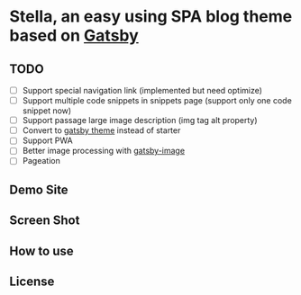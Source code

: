 # Stella, an easy using SPA blog theme based on [Gatsby](https://github.com/gatsbyjs/gatsby)

## TODO
- [ ] Support special navigation link (implemented but need optimize)
- [ ] Support multiple code snippets in snippets page (support only one code snippet now)
- [ ] Support passage large image description (img tag alt property)
- [ ] Convert to [gatsby theme](https://www.gatsbyjs.com/docs/how-to/plugins-and-themes/converting-a-starter/) instead of starter
- [ ] Support PWA
- [ ] Better image processing with [gatsby-image](https://www.npmjs.com/package/gatsby-image)
- [ ] Pageation

## Demo Site

## Screen Shot

## How to use


## License
